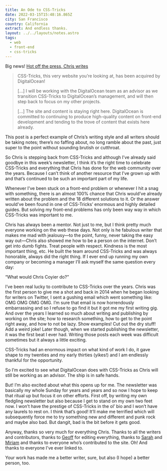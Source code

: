```yaml
---
title: An Ode to CSS-Tricks
date: 2022-03-15T15:48:16.865Z
city: San Francisco
country: California
extract: And endless thanks.
layout: ../../layouts/notes.astro
tags:
  - web
  - front-end
  - css-tricks
---
```

Big news! [Hot off the press, Chris writes](https://css-tricks.com/css-tricks-is-joining-digitalocean/)

> CSS-Tricks, this very website you’re looking at, has been acquired by DigitalOcean! 
>
> [...] I will be working with the DigitalOcean team as an advisor as we transition CSS-Tricks to DigitalOcean’s management, and will then step back to focus on my other projects. 
> 
> [...] The site and content is staying right here. DigitalOcean is committed to continuing to produce high-quality content on front-end development and tending to the trove of content that exists here already.

This post is a perfect example of Chris’s writing style and all writers should be taking notes; there’s no faffing about, no long ramble about the past, just super to the point without sounding brutish or cutthroat. 

So Chris is stepping back from CSS-Tricks and although I’ve already said goodbye in this week’s newsletter, I think it’s the right time to celebrate CSS-Tricks and everything that Chris has done for the web community over the years. Because I can’t think of another resource that I’ve grown up with and that’s continued to be such an important part of my life. 

Whenever I’ve been stuck on a front-end problem or whenever I hit a snag with something, there is an almost 100% chance that Chris would’ve already written about the problem and the 18 different solutions to it. Or the answer would’ve been found in one of CSS-Tricks’ enormous and highly detailed guides. But solving my front-end problems has only been way way in which CSS-Tricks was important to me.

Chris has always been a mentor. Not just to me, but I think pretty much everyone working on the web these days. Not only is he fabulous writer that makes me mad with jealousy—to the point, funny, never taking the easy way out—Chris also showed me how to be a person on the internet. Don’t get into dumb fights. Treat people with respect. Kindness is the most important thing, etc. He built the team around CSS-Tricks and was always honorable, always did the right thing. If I ever end up running my own company or becoming a manager I’ll ask myself the same question every day: 

“What would Chris Coyier do?”

I’ve been real lucky to contribute to CSS-Tricks over the years. Chris was the first person to give me a shot and back in 2014 when he began looking for writers on Twitter, I sent a gushing email which went something like: OMG OMG OMG OMG. I’m sure that email is now horrendously embarrassing and so I refuse to go find it but it got me my first writing gig. And over the years I learned so much about writing and publishing by working on the site; how to research something, how to get to the point right away, and how to not be lazy. Show examples! Cut out the dry stuff! Add a weird joke! Later though, when we started publishing the newsletter, it was the first beat I ever had. Writing those posts each week was difficult sometimes but it always a little exciting. 

CSS-Tricks had an enormous impact on what kind of work I do, it gave shape to my twenties and my early thirties (yikes!) and I am endlessly thankful for the opportunity.

So I’m excited to see what DigitalOcean does with CSS-Tricks as Chris will still be working as an advisor. The ship is in safe hands.

But! I’m also excited about what this opens up for me. The newsletter was basically my whole Sunday for years and years and so now I hope to keep that ritual up but focus it on other efforts. First off, by writing my own fledgling newsletter but also because I get to stand on my own two feet now. I won’t have the prestige of CSS-Tricks in the ol’ bio and I won’t have any laurels to rest on. I think that’s good! It’ll make me terrified which will subsequently force me to try something new and different and punk rock and maybe also bad. But dangit, bad is the bit before it gets good.

Anyway, thanks so very much for everything Chris. Thanks to all the writers and contributors, thanks to [Geoff](https://geoffgraham.me/) for editing everything, thanks to [Sarah](https://sarahdrasnerdesign.com/) and [Miriam](https://www.miriamsuzanne.com/) and thanks to everyone who’s contributed to the site. Oh! And thanks to everyone I’ve ever linked to. 

Your work has made me a better writer, sure, but also (I hope) a better person, too. 